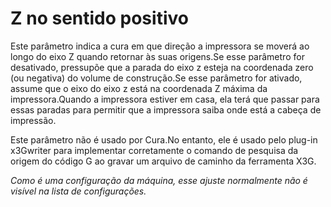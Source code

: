 Z no sentido positivo
====
Este parâmetro indica a cura em que direção a impressora se moverá ao longo do eixo Z quando retornar às suas origens.Se esse parâmetro for desativado, pressupõe que a parada do eixo z esteja na coordenada zero (ou negativa) do volume de construção.Se esse parâmetro for ativado, assume que o eixo do eixo z está na coordenada Z máxima da impressora.Quando a impressora estiver em casa, ela terá que passar para essas paradas para permitir que a impressora saiba onde está a cabeça de impressão.

Este parâmetro não é usado por Cura.No entanto, ele é usado pelo plug-in x3Gwriter para implementar corretamente o comando de pesquisa da origem do código G ao gravar um arquivo de caminho da ferramenta X3G.

*Como é uma configuração da máquina, esse ajuste normalmente não é visível na lista de configurações.*